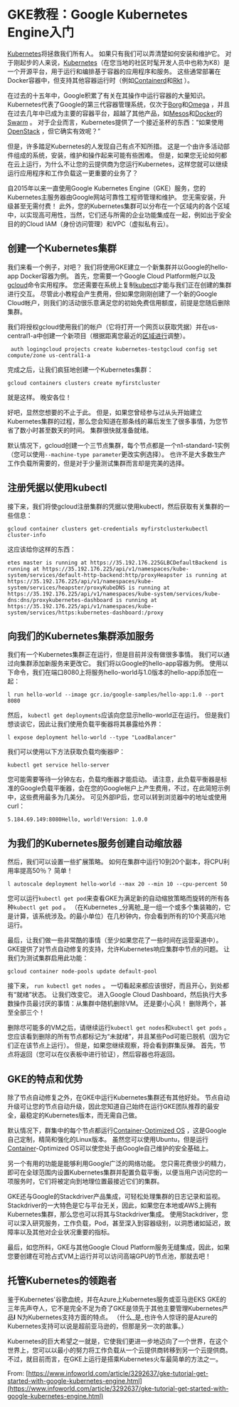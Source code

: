# GKE教程：Google Kubernetes Engine入门
[Kubernetes](https://kubernetes.io/)将拯救我们所有人。 如果只有我们可以弄清楚如何安装和维护它。 对于刚起步的人来说，[Kubernetes](https://so.csdn.net/so/search?q=Kubernetes&spm=1001.2101.3001.7020)（在您当地的社区时髦开发人员中也称为K8）是一个开源平台，用于运行和编排基于容器的应用程序和服务。 这些通常部署在Docker容器中，但支持其他容器运行时（例如[Containerd](https://kubernetes.io/blog/2018/05/24/kubernetes-containerd-integration-goes-ga/)和[Rkt](https://github.com/rkt/rkt/blob/v1.29.0/Documentation/using-rkt-with-kubernetes.md) ）。

在过去的十五年中，Google积累了有关在其操作中运行容器的大量知识。 Kubernetes代表了Google的第三代容器管理系统，仅次于[Borg](https://ai.google/research/pubs/pub43438)和[Omega](https://ai.google/research/pubs/pub41684) ，并且在过去几年中已成为主要的容器平台，超越了其他产品，如[Mesos](http://mesos.apache.org/)和[Docker](https://so.csdn.net/so/search?q=Docker&spm=1001.2101.3001.7020)的[Swarm](https://docs.docker.com/engine/swarm/) 。 对于企业而言，Kubernetes提供了一个接近圣杯的东西：“如果使用[OpenStack](https://www.openstack.org/) ，但它确实有效呢？”

但是，许多踏足Kubernetes的人发现自己有点不知所措。 这是一个由许多活动部件组成的系统，安装，维护和操作起来可能有些困难。 但是，如果您无论如何都在云上运行，为什么不让您的云提供商为您运行Kubernetes，这样您就可以继续运行应用程序和工作负载这一更重要的业务了？

自2015年以来一直使用Google Kubernetes Engine（GKE）服务，您的Kubernetes主服务器由Google网站可靠性工程师管理和维护。 您无需安装，升级甚至无需付费！ 此外，您的Kubernetes集群可以分布在一个区域内的各个区域中，以实现高可用性，当然，它们还与所需的企业功能集成在一起，例如出于安全目的的Cloud IAM（身份访问管理）和VPC（虚拟私有云）。

创建一个Kubernetes集群
----------------

我们来看一个例子，对吧？ 我们将使用GKE建立一个新集群并以Google的hello-app Docker容器为例。 首先，您需要一个Google Cloud Platform帐户以及[gcloud](https://cloud.google.com/sdk/gcloud/)命令实用程序。 您还需要在系统上复制[kubectl](https://kubernetes.io/docs/tasks/tools/install-kubectl/)才能与我们正在创建的集群进行交互。 尽管此小教程会产生费用，但如果您刚刚创建了一个新的Google Cloud帐户，则我们的活动很乐意满足您的初始免费信用额度，前提是您随后删除集群。

我们将授权gcloud使用我们的帐户（它将打开一个网页以获取凭据）并在us-central1-a中创建一个新项目（根据距离您最近的[区域进行](https://cloud.google.com/compute/docs/regions-zones/)调整）。

```null
 auth logingcloud projects create kubernetes-testgcloud config set compute/zone us-central1-a
```

完成之后，让我们疯狂地创建一个Kubernetes集群：

```null
gcloud containers clusters create myfirstcluster
```

就是这样。 晚安各位！

好吧，显然您想要的不止于此。 但是，如果您曾经参与过从头开始建立Kubernetes集群的过程，那么您会知道在那条线的幕后发生了很多事情，为您节省了数小时甚至数天的时间。 集群很快就准备就绪。

默认情况下，gcloud创建一个三节点集群，每个节点都是一个n1-standard-1实例（您可以使用`--machine-type parameter`更改实例选择）。 也许不是大多数生产工作负载所需要的，但是对于少量测试集群而言却是完美的选择。

注册凭据以使用kubectl
--------------

接下来，我们将使gcloud注册集群的凭据以使用kubectl，然后获取有关集群的一些信息：

```null
gcloud container clusters get-credentials myfirstclusterkubectl cluster-info
```

这应该给你这样的东西：

```null
etes master is running at https://35.192.176.225GLBCDefaultBackend is running at https://35.192.176.225/api/v1/namespaces/kube-system/services/default-http-backend:http/proxyHeapster is running at https://35.192.176.225/api/v1/namespaces/kube-system/services/heapster/proxyKubeDNS is running at https://35.192.176.225/api/v1/namespaces/kube-system/services/kube-dns:dns/proxykubernetes-dashboard is running at https://35.192.176.225/api/v1/namespaces/kube-system/services/https:kubernetes-dashboard:/proxy
```

向我们的Kubernetes集群添加服务
--------------------

我们有一个Kubernetes集群正在运行，但是目前并没有做很多事情。 我们可以通过向集群添加新服务来更改它。 我们将以Google的hello-app容器为例。 使用以下命令，我们在端口8080上将服务hello-world与1.0版本的hello-app添加在一起：

```null
l run hello-world --image gcr.io/google-samples/hello-app:1.0 --port 8080
```

然后， `kubectl get deployments`应该向您显示hello-world正在运行。 但是我们想谈谈它，因此让我们使用负载平衡器将其暴露给外界：

```null
l expose deployment hello-world --type "LoadBalancer"
```

我们可以使用以下方法获取负载均衡器IP：

```null
kubectl get service hello-server
```

您可能需要等待一分钟左右，负载均衡器才能启动。 请注意，此负载平衡器是标准的Google负载平衡器，会在您的Google帐户上产生费用，不过，在此简短示例中，这些费用最多为几美分。 可见外部IP后，您可以转到浏览器中的地址或使用curl：

```null
5.184.69.149:8080Hello, world!Version: 1.0.0
```

为我们的Kubernetes服务创建自动缩放器
-----------------------

然后，我们可以设置一些扩展策略。 如何在集群中运行10到20个副本，将CPU利用率提高50％？ 简单！

```null
l autoscale deployment hello-world --max 20 --min 10 --cpu-percent 50
```

您可以运行`kubectl get pod`来查看GKE为满足新的自动缩放策略而旋转的所有各种`kubectl get pod` 。 （在Kubernetes _分离舱_是一组一个或多个集装箱的，它是计算，该系统涉及。的最小单位）在几秒钟内，你会看到所有的10个荚高兴地运行。

最后，让我们做一些非常酷的事情（至少如果您花了一些时间在运营渠道中）。 GKE提供了对节点自动修复的支持，允许Kubernetes响应集群中节点的问题。 让我们为测试集群启用此功能：

```null
gcloud container node-pools update default-pool 
```

接下来， `run kubectl get nodes` 。 一切看起来都应该很好，而且开心，到处都有“就绪”状态。 让我们改变它。 进入Google Cloud Dashboard，然后执行大多数操作员最讨厌的事情：从集群中随机删除VM。 还是要小心风！ 删除两个，甚至全部三个！

删除尽可能多的VM之后，请继续运行`kubectl get nodes`和`kubectl get pods` 。 您应该看到删除的所有节点都标记为“未就绪”，并且某些Pod可能已脱机（因为它们正在该节点上运行）。 但是，如果您继续观察，将会看到群集反弹。 首先，节点将返回（您可以在仪表板中进行验证），然后容器也将返回。

GKE的特点和优势
---------

除了节点自动修复之外，在GKE中运行Kubernetes集群还有其他好处。 节点自动升级可让您的节点自动升级，因此您知道自己始终在运行GKE团队推荐的最安全，最稳定的Kubernetes版本，而无需自己做。

默认情况下，群集中的每个节点都运行[Container-Optimized OS](https://cloud.google.com/container-optimized-os/) ，这是Google自己定制，精简和强化的Linux版本。 虽然您可以使用Ubuntu，但是运行[Container](https://so.csdn.net/so/search?q=Container&spm=1001.2101.3001.7020)-Optimized OS可以使您处于由Google自己维护的安全基础上。

另一个有用的功能是能够利用Google广泛的网络功能。 您只需花费很少的精力，即可在全球范围内设置Kubernetes集群并配置负载平衡，以便当用户访问您的一项服务时，它们将被定向到地理位置最接近它们的集群。

GKE还与Google的Stackdriver产品集成，可轻松处理集群的日志记录和监视。 Stackdriver的一大特色是它与平台无关，因此，如果您在本地或AWS上拥有Kubernetes集群，那么您也可以将其与Stackdriver集成。 使用Stackdriver，您可以深入研究服务，工作负载，Pod，甚至深入到容器级别，以洞悉诸如延迟，故障率以及其他对企业状况重要的指标。

最后，如您所料，GKE与其他Google Cloud Platform服务无缝集成，因此，如果您要创建在可抢占式VM上运行并可以访问高端GPU的节点池，那就去吧！

托管Kubernetes的领跑者
----------------

鉴于Kubernetes'谷歌血统，并在Azure上Kubernetes服务或亚马逊EKS GKE的三年先声夺人，它不是完全不足为奇了GKE是领先于其他主要管理Kubernetes产品**I** N为Kubernetes支持方面的特点。 （什么_是_也许令人惊讶的是Azure的Kubernetes支持可以说是超前亚马逊的，但那是另一次的故事。）

Kubernetes的巨大希望之一就是，它使我们更进一步地迈向了一个世界，在这个世界上，您可以以最小的努力将工作负载从一个云提供商转移到另一个云提供商。 不过，就目前而言，在GKE上运行是搭乘Kubernetes火车最简单的方法之一。

From: [https://www.infoworld.com/article/3292637/gke-tutorial-get-started-with-google-kubernetes-engine.html](https://www.infoworld.com/article/3292637/gke-tutorial-get-started-with-google-kubernetes-engine.html)
